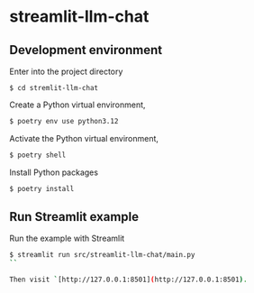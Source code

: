 # streamlit-llm-chat

## Development environment

Enter into the project directory

```cd
$ cd stremlit-llm-chat
```

Create a Python virtual environment,

```bash
$ poetry env use python3.12
```

Activate the Python virtual environment,

```bash
$ poetry shell
```


Install Python packages

```bash
$ poetry install
```


## Run Streamlit example

Run the example with Streamlit

```bash
$ streamlit run src/streamlit-llm-chat/main.py
``

Then visit `[http://127.0.0.1:8501](http://127.0.0.1:8501).
